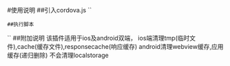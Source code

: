#使用说明
##引入cordova.js
``
<script src="cordova.js"></script>
``
##执行脚本
``
<script type="text/javascript">
cordova.exec(function(message) {
                     alert('successed');
                }, function(message) {
                     alert('failed');
                }, "CleanCache", "CleanCache", ["io.jijiwuming.github.Clear"]);
</script>
``
##附加说明
该插件适用于ios及android双端，
ios端清理tmp(临时文件),cache(缓存文件),responsecache(响应缓存)
android清理webview缓存,应用缓存(递归删除)
不会清理localstorage